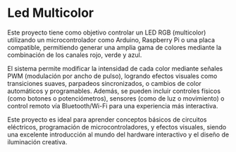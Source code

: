 # Led Multicolor

Este proyecto tiene como objetivo controlar un LED RGB (multicolor) utilizando un microcontrolador como Arduino, Raspberry Pi o una placa compatible, permitiendo generar una amplia gama de colores mediante la combinación de los canales rojo, verde y azul.

El sistema permite modificar la intensidad de cada color mediante señales PWM (modulación por ancho de pulso), logrando efectos visuales como transiciones suaves, parpadeos sincronizados, o cambios de color automáticos y programables. Además, se pueden incluir controles físicos (como botones o potenciómetros), sensores (como de luz o movimiento) o control remoto vía Bluetooth/Wi-Fi para una experiencia más interactiva.

Este proyecto es ideal para aprender conceptos básicos de circuitos eléctricos, programación de microcontroladores, y efectos visuales, siendo una excelente introducción al mundo del hardware interactivo y el diseño de iluminación creativa.
